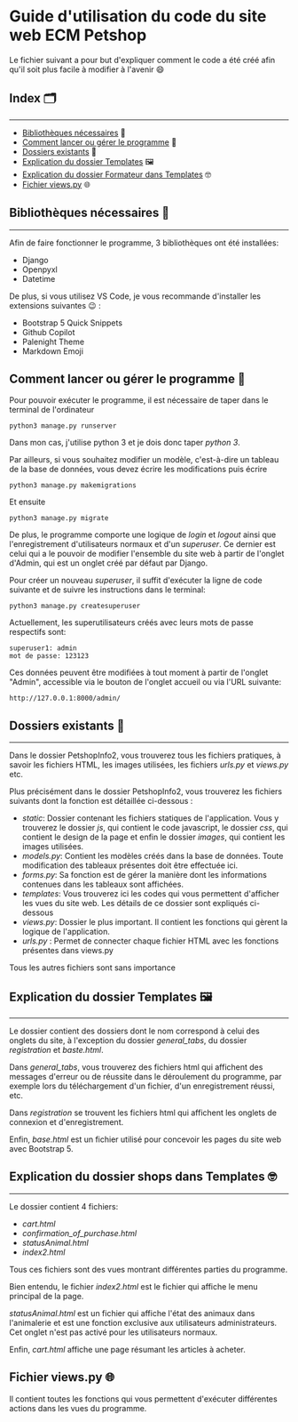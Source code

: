 
# Guide d'utilisation du code du site web ECM Petshop

Le fichier suivant a pour but d'expliquer comment le code a été créé afin qu'il soit plus facile à modifier à l'avenir :smile:





## Index :card_index_dividers:
---

- [Bibliothèques nécessaires](#bibliothèques-nécessaires) :blue_book:
- [Comment lancer ou gérer le programme](#comment-lancer-ou-gérer-le-programme) :raised_eyebrow:
- [Dossiers existants](#dossiers-existants) :file_folder:
- [Explication du dossier Templates](#explication-du-dossier-templates) :framed_picture:
- [Explication du dossier Formateur dans Templates](#explication-du-dossier-formateur-dans-templates) :nerd_face:
- [Fichier views.py](#fichier-views.py) :globe_with_meridians:



## Bibliothèques nécessaires :blue_book:
---
Afin de faire fonctionner le programme, 3 bibliothèques ont été installées:
- Django
- Openpyxl
- Datetime

De plus, si vous utilisez VS Code, je vous recommande d'installer les extensions suivantes :wink: :

- Bootstrap 5 Quick Snippets
- Github Copilot
- Palenight Theme
- Markdown Emoji

## Comment lancer ou gérer le programme :raised_eyebrow:
Pour pouvoir exécuter le programme, il est nécessaire de taper dans le terminal de l'ordinateur

    python3 manage.py runserver

Dans mon cas, j'utilise python 3 et je dois donc taper *python 3*.

Par ailleurs, si vous souhaitez modifier un modèle, c'est-à-dire un tableau de la base de données, vous devez écrire les modifications puis écrire

    python3 manage.py makemigrations

Et ensuite

    python3 manage.py migrate

De plus, le programme comporte une logique de *login* et *logout* ainsi que l'enregistrement d'utilisateurs normaux et d'un *superuser*. Ce dernier est celui qui a le pouvoir de modifier l'ensemble du site web à partir de l'onglet d'Admin, qui est un onglet créé par défaut par Django. 

Pour créer un nouveau *superuser*, il suffit d'exécuter la ligne de code suivante et de suivre les instructions dans le terminal:

    python3 manage.py createsuperuser

Actuellement, les superutilisateurs créés avec leurs mots de passe respectifs sont:

    superuser1: admin
    mot de passe: 123123

Ces données peuvent être modifiées à tout moment à partir de l'onglet "Admin", accessible via le bouton de l'onglet accueil ou via l'URL suivante:

    http://127.0.0.1:8000/admin/


## Dossiers existants :file_folder:
---

Dans le dossier PetshopInfo2, vous trouverez tous les fichiers pratiques, à savoir les fichiers HTML, les images utilisées, les fichiers *urls.py* et *views.py* etc.


Plus précisément dans le dossier PetshopInfo2, vous trouverez les fichiers suivants dont la fonction est détaillée ci-dessous :
- *static*: Dossier contenant les fichiers statiques de l'application. Vous y trouverez le dossier *js*, qui contient le code javascript, le dossier *css*, qui contient le design de la page et enfin le dossier *images*, qui contient les images utilisées.
- *models.py*: Contient les modèles créés dans la base de données. Toute modification des tableaux présentes doit être effectuée ici.
- *forms.py*: Sa fonction est de gérer la manière dont les informations contenues dans les tableaux sont affichées.
- *templates*: Vous trouverez ici les codes qui vous permettent d'afficher les vues du site web. Les détails de ce dossier sont expliqués ci-dessous
- *views.py*: Dossier le plus important. Il contient les fonctions qui gèrent la logique de l'application.
- *urls.py* : Permet de connecter chaque fichier HTML avec les fonctions présentes dans views.py

Tous les autres fichiers sont sans importance

## Explication du dossier Templates :framed_picture:
---
Le dossier contient des dossiers dont le nom correspond à celui des onglets du site, à l'exception du dossier *general_tabs*, du dossier *registration* et *baste.html*.

Dans *general_tabs*, vous trouverez des fichiers html qui affichent des messages d'erreur ou de réussite dans le déroulement du programme, par exemple lors du téléchargement d'un fichier, d'un enregistrement réussi, etc.

Dans *registration* se trouvent les fichiers html qui affichent les onglets de connexion et d'enregistrement.

Enfin, *base.html* est un fichier utilisé pour concevoir les pages du site web avec Bootstrap 5.

## Explication du dossier shops dans Templates :nerd_face:
---

Le dossier contient 4 fichiers:
- *cart.html*
- *confirmation_of_purchase.html*
- *statusAnimal.html*
- *index2.html*

Tous ces fichiers sont des vues montrant différentes parties du programme. 

Bien entendu, le fichier *index2.html* est le fichier qui affiche le menu principal de la page. 

*statusAnimal.html* est un fichier qui affiche l'état des animaux dans l'animalerie et est une fonction exclusive aux utilisateurs administrateurs. Cet onglet n'est pas activé pour les utilisateurs normaux. 

Enfin, *cart.html* affiche une page résumant les articles à acheter.


## Fichier views.py :globe_with_meridians:
Il contient toutes les fonctions qui vous permettent d'exécuter différentes actions dans les vues du programme.
